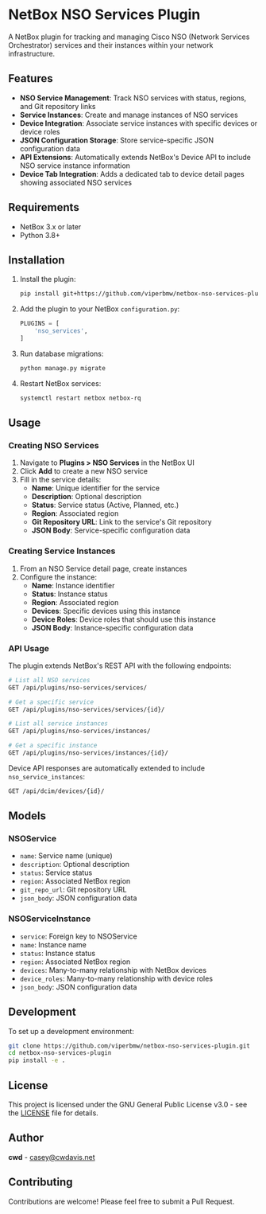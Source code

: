 # NetBox NSO Services Plugin

A NetBox plugin for tracking and managing Cisco NSO (Network Services Orchestrator) services and their instances within your network infrastructure.

## Features

- **NSO Service Management**: Track NSO services with status, regions, and Git repository links
- **Service Instances**: Create and manage instances of NSO services
- **Device Integration**: Associate service instances with specific devices or device roles
- **JSON Configuration Storage**: Store service-specific JSON configuration data
- **API Extensions**: Automatically extends NetBox's Device API to include NSO service instance information
- **Device Tab Integration**: Adds a dedicated tab to device detail pages showing associated NSO services

## Requirements

- NetBox 3.x or later
- Python 3.8+

## Installation

1. Install the plugin:
   ```bash
   pip install git+https://github.com/viperbmw/netbox-nso-services-plugin.git
   ```

2. Add the plugin to your NetBox `configuration.py`:
   ```python
   PLUGINS = [
       'nso_services',
   ]
   ```

3. Run database migrations:
   ```bash
   python manage.py migrate
   ```

4. Restart NetBox services:
   ```bash
   systemctl restart netbox netbox-rq
   ```

## Usage

### Creating NSO Services

1. Navigate to **Plugins > NSO Services** in the NetBox UI
2. Click **Add** to create a new NSO service
3. Fill in the service details:
   - **Name**: Unique identifier for the service
   - **Description**: Optional description
   - **Status**: Service status (Active, Planned, etc.)
   - **Region**: Associated region
   - **Git Repository URL**: Link to the service's Git repository
   - **JSON Body**: Service-specific configuration data

### Creating Service Instances

1. From an NSO Service detail page, create instances
2. Configure the instance:
   - **Name**: Instance identifier
   - **Status**: Instance status
   - **Region**: Associated region
   - **Devices**: Specific devices using this instance
   - **Device Roles**: Device roles that should use this instance
   - **JSON Body**: Instance-specific configuration data

### API Usage

The plugin extends NetBox's REST API with the following endpoints:

```bash
# List all NSO services
GET /api/plugins/nso-services/services/

# Get a specific service
GET /api/plugins/nso-services/services/{id}/

# List all service instances
GET /api/plugins/nso-services/instances/

# Get a specific instance
GET /api/plugins/nso-services/instances/{id}/
```

Device API responses are automatically extended to include `nso_service_instances`:

```bash
GET /api/dcim/devices/{id}/
```

## Models

### NSOService

- `name`: Service name (unique)
- `description`: Optional description
- `status`: Service status
- `region`: Associated NetBox region
- `git_repo_url`: Git repository URL
- `json_body`: JSON configuration data

### NSOServiceInstance

- `service`: Foreign key to NSOService
- `name`: Instance name
- `status`: Instance status
- `region`: Associated NetBox region
- `devices`: Many-to-many relationship with NetBox devices
- `device_roles`: Many-to-many relationship with device roles
- `json_body`: JSON configuration data

## Development

To set up a development environment:

```bash
git clone https://github.com/viperbmw/netbox-nso-services-plugin.git
cd netbox-nso-services-plugin
pip install -e .
```

## License

This project is licensed under the GNU General Public License v3.0 - see the [LICENSE](LICENSE) file for details.

## Author

**cwd** - [casey@cwdavis.net](mailto:casey@cwdavis.net)

## Contributing

Contributions are welcome! Please feel free to submit a Pull Request.
